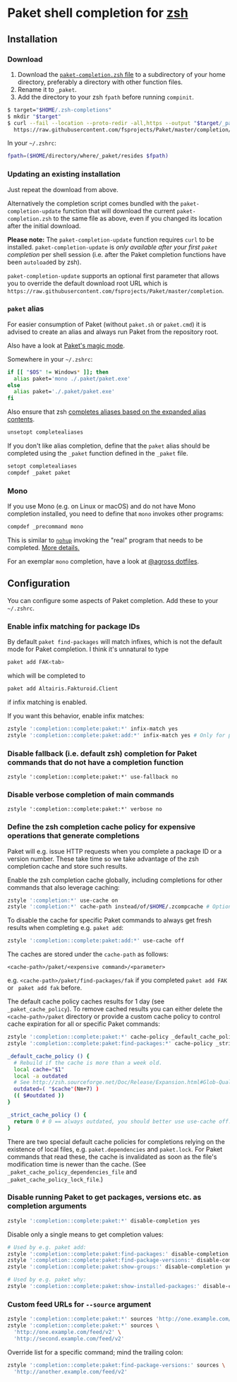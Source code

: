 # Paket shell completion for [zsh](http://zsh.org/)

## Installation

### Download

1. Download the
  [`paket-completion.zsh` file](https://raw.githubusercontent.com/fsprojects/Paket/master/completion/paket-completion.zsh)
  to a subdirectory of your home directory, preferably a directory with other
  function files.
1. Rename it to `_paket`.
1. Add the directory to your zsh `fpath` before running `compinit`.

```sh
$ target="$HOME/.zsh-completions"
$ mkdir "$target"
$ curl --fail --location --proto-redir -all,https --output "$target/_paket" \
  https://raw.githubusercontent.com/fsprojects/Paket/master/completion/paket-completion.zsh
```

In your `~/.zshrc`:

```sh
fpath=($HOME/directory/where/_paket/resides $fpath)
```

### Updating an existing installation

Just repeat the download from above.

Alternatively the completion script comes bundled with the
`paket-completion-update` function that will download the current
`paket-completion.zsh` to the same file as above, even if you changed its
location after the initial download.

**Please note:** The `paket-completion-update` function requires `curl` to be
installed. `paket-completion-update` is *only available after your
first `paket` completion* per shell session (i.e. after the Paket completion
functions have been `autoload`ed by zsh).

`paket-completion-update` supports an optional first parameter that allows you
to override the default download root URL which is
`https://raw.githubusercontent.com/fsprojects/Paket/master/completion`.

### `paket` alias

For easier consumption of Paket (without `paket.sh` or `paket.cmd`) it is
advised to create an alias and always run Paket from the repository root.

Also have a look at
[Paket's magic mode](https://fsprojects.github.io/Paket/bootstrapper.html#Magic-mode).

Somewhere in your `~/.zshrc`:

```sh
if [[ "$OS" != Windows* ]]; then
  alias paket='mono ./.paket/paket.exe'
else
  alias paket='./.paket/paket.exe'
fi
```

Also ensure that zsh
[completes aliases based on the expanded alias contents](http://zsh.sourceforge.net/Doc/Release/Options.html#index-COMPLETEALIASES).

```sh
unsetopt completealiases
```

If you don't like alias completion, define that the `paket` alias should be
completed using the `_paket` function defined in the `_paket` file.

```sh
setopt completealiases
compdef _paket paket
```

### Mono

If you use Mono (e.g. on Linux or macOS) and do not have Mono completion
installed, you need to define that `mono` invokes other programs:

```sh
compdef _precommand mono
```

This is similar to [`nohup`](http://man7.org/linux/man-pages/man1/nohup.1p.html)
invoking the "real" program that needs to be completed.
[More details.](https://unix.stackexchange.com/a/178054/72946)

For an exemplar `mono` completion, have a look at
[@agross dotfiles](https://github.com/agross/dotfiles/tree/master/mono/functions/_mono).

## Configuration

You can configure some aspects of Paket completion. Add these to your
`~/.zshrc`.

### Enable infix matching for package IDs

By default `paket find-packages` will match infixes, which is not the default
mode for Paket completion. I think it's unnatural to type

```sh
paket add FAK<tab>
```

which will be completed to

```sh
paket add Altairis.Fakturoid.Client
```

if infix matching is enabled.

If you want this behavior, enable infix matches:

```sh
zstyle ':completion::complete:paket:*' infix-match yes
zstyle ':completion::complete:paket:add:*' infix-match yes # Only for paket add.
```

### Disable fallback (i.e. default zsh) completion for Paket commands that do not have a completion function

```
zstyle ':completion::complete:paket:*' use-fallback no
```

### Disable verbose completion of main commands

```
zstyle ':completion::complete:paket:*' verbose no
```

### Define the zsh completion cache policy for expensive operations that generate completions

Paket will e.g. issue HTTP requests when you complete a package ID or a
version number. These take time so we take advantage of the zsh
completion cache and store such results.

Enable the zsh completion cache globally, including completions for other
commands that also leverage caching:

```sh
zstyle ':completion:*' use-cache on
zstyle ':completion:*' cache-path instead/of/$HOME/.zcompcache # Optional.
```

To disable the cache for specific Paket commands to always get fresh
results when completing e.g. `paket add`:

```sh
zstyle ':completion::complete:paket:add:*' use-cache off
```

The caches are stored under the `cache-path` as follows:

```text
<cache-path>/paket/<expensive command>/<parameter>
```

e.g. `<cache-path>/paket/find-packages/fak` if you completed `paket add FAK` or
` paket add fak` before.

The default cache policy caches results for 1 day (see `_paket_cache_policy`).
To remove cached results you can either delete the
`<cache-path>/paket` directory or provide a custom cache policy to control
cache expiration for all or specific Paket commands:

```sh
zstyle ':completion::complete:paket:*' cache-policy _default_cache_policy
zstyle ':completion::complete:paket:find-packages:*' cache-policy _strict_cache_policy

_default_cache_policy () {
  # Rebuild if the cache is more than a week old.
  local cache="$1"
  local -a outdated
  # See http://zsh.sourceforge.net/Doc/Release/Expansion.html#Glob-Qualifiers
  outdated=( "$cache"(Nm+7) )
  (( $#outdated ))
}

_strict_cache_policy () {
  return 0 # 0 == always outdated, you should better use use-cache off.
}
```

There are two special default cache policies for completions relying on the
existence of local files, e.g. `paket.dependencies` and `paket.lock`.
For Paket commands that read these, the cache is invalidated as soon as the
file's modification time is newer than the cache.
(See `_paket_cache_policy_dependencies_file` and
`_paket_cache_policy_lock_file`.)

### Disable running Paket to get packages, versions etc. as completion arguments

```sh
zstyle ':completion::complete:paket:*' disable-completion yes
```

Disable only a single means to get completion values:

```sh
# Used by e.g. paket add:
zstyle ':completion::complete:paket:find-packages:' disable-completion yes
zstyle ':completion::complete:paket:find-package-versions:' disable-completion yes
zstyle ':completion::complete:paket:show-groups:' disable-completion yes

# Used by e.g. paket why:
zstyle ':completion::complete:paket:show-installed-packages:' disable-completion yes
```

### Custom feed URLs for `--source` argument

```sh
zstyle ':completion::complete:paket:*' sources 'http://one.example.com/feed/v2'
zstyle ':completion::complete:paket:*' sources \
  'http://one.example.com/feed/v2' \
  'http://second.example.com/feed/v2'
```

Override list for a specific command; mind the trailing colon:

```sh
zstyle ':completion::complete:paket:find-package-versions:' sources \
  'http://another.example.com/feed/v2'
```
